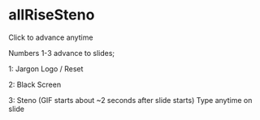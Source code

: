 # allRiseSteno

Click to advance anytime

Numbers 1-3 advance to slides;

1: Jargon Logo / Reset

2: Black Screen

3: Steno (GIF starts about ~2 seconds after slide starts)
Type anytime on slide
